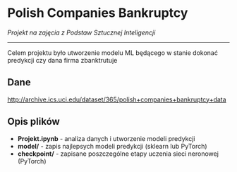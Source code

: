 # Polish Companies Bankruptcy
*Projekt na zajęcia z Podstaw Sztucznej Inteligencji*

---

Celem projektu było utworzenie modelu ML będącego w stanie dokonać predykcji czy dana firma zbanktrutuje

## Dane
http://archive.ics.uci.edu/dataset/365/polish+companies+bankruptcy+data

## Opis plików
- **Projekt.ipynb** - analiza danych i utworzenie modeli predykcji
- **model/** - zapis najlepsych modeli predykcji (sklearn lub PyTorch)
- **checkpoint/** - zapisane poszczególne etapy uczenia sieci neronowej (PyTorch)
